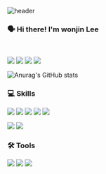 
![header](https://capsule-render.vercel.app/api?type=waving&color=timeGradient&height=150&section=footer&text=WON%20JIN%20LEE&fontSize=75&animation=fadeIn&fontAlignY=48&desc=Thank%20you%20for%20coming%20to%20my%20github🌠&descAlignY=80&descAlign=60)
  <h3>
   🗣 Hi there! I'm <b>wonjin Lee</b><br/>
</h3>
<br/>
<p>
  <a href="mailto:vopgh0409@gmail.com" target="_blank"><img src="https://img.shields.io/badge/Gmail-EA4335?style=flat-square&logo=Gmail&logoColor=white"/></a>  
  <a href="https://jinblog123.tistory.com/" target="_blank"><img src="https://img.shields.io/badge/Tistory-84a8ad?style=flat-square"/></a>
  <a href="https://www.notion.so/3ac246e72ea44e39ae8d7817e7815150/" target="_blank"><img src="https://img.shields.io/badge/Notion-000000?style=flat-square&logo=Notion&logoColor=white"/></a>
<a href="https://hits.seeyoufarm.com"><img src="https://hits.seeyoufarm.com/api/count/incr/badge.svg?url=https%3A%2F%2Fgithub.com%2FWON-JIN-LEE%2Fhit-counter&count_bg=%2300A647&title_bg=%231A1A1A&icon=&icon_color=%23E7E7E7&title=Today&edge_flat=false"/></a>

![Anurag's GitHub stats](https://github-readme-stats.vercel.app/api?username=WON-JIN-LEE&show_icons=true&theme=tokyonight)

### 💻 Skills 
<p>
<img src="https://img.shields.io/badge/javascript-F7DF1E?style=flat-square&logo=javascript&logoColor=black"> 
  <img src="https://img.shields.io/badge/node.js-339933?style=flat-square&logo=Node.js&logoColor=white">
    <img src="https://img.shields.io/badge/NestJS-E0234E?style=flat-square&logo=NestJS&logoColor=white">
    <img src="https://img.shields.io/badge/express-000000?style=flat-square&logo=express&logoColor=white">
    <img src="https://img.shields.io/badge/socket.io-ffffff?style=flat-square&logo=socket.io&logoColor=black">
  </p>
<p>
<!--     <img src="https://img.shields.io/badge/mysql-4479A1?style=flat-square&logo=mysql&logoColor=white">  -->
  <img src="https://img.shields.io/badge/mongoDB-47A248?style=flat-square&logo=MongoDB&logoColor=white">  
<img src="https://img.shields.io/badge/AWS Ec2-232F3E?style=flat-square&logo=amazonaws&logoColor=white"> 
  </p>

### 🛠 Tools
<p>
  <img src="https://img.shields.io/badge/VSCode-007ACC?style=flat-square&logo=Visual Studio Code&logoColor=white"/>
<!--   <img src="https://img.shields.io/badge/Git-F05032?style=flat-square&logo=Git&logoColor=white"/> -->
<img src="https://img.shields.io/badge/Github-181717?style=flat-square&logo=github&logoColor=white">
  <img src="https://img.shields.io/badge/Slack-4A154B?style=flat-square&logo=Slack&logoColor=white"/>
</p>


